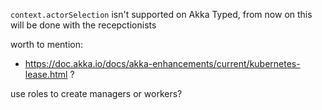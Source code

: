 `context.actorSelection` isn't supported on Akka Typed, from now on this will be done with 
the recepctionists



worth to mention:

- https://doc.akka.io/docs/akka-enhancements/current/kubernetes-lease.html ? 



use roles to create managers or workers?